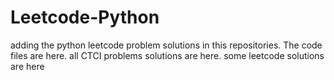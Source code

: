 # Leetcode-Python
adding the python leetcode problem solutions in this repositories. 
The code files are here.
all CTCI problems solutions are here.
some leetcode solutions are here




















































































































































































































































































































































































































































































































































































































































































































































































































